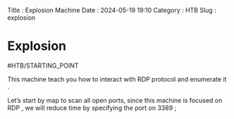 Title : Explosion Machine
Date  : 2024-05-19 19:10 
Category : HTB
Slug : explosion


# Explosion
#HTB/STARTING_POINT

This machine teach you how to interact with RDP protocol and enumerate it .

Let’s start by map to scan all open ports, since this machine is focused on RDP , we will reduce time by specifying the port on 3389 ;
```sh

```
